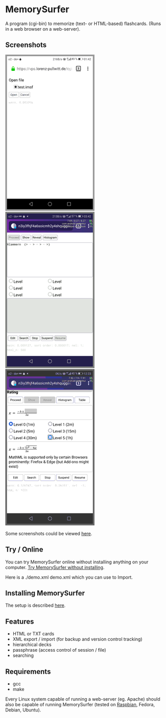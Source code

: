 # MemorySurfer

A program (cgi-bin) to memorize (text- or HTML-based) flashcards. (Runs in a web browser on a web-server).

## Screenshots

![slideshow](slideshow.gif)
![slideshow](slideshow-reveal.gif)
![Image](mathml.png "MathML")

Some screenshots could be viewed
[here](https://www.lorenz-pullwitt.de/MemorySurfer/en/screenshots.html "screenshots").

## Try / Online

You can try MemorySurfer online without installing anything on your computer.
[Try MemorySurfer without installing](https://vps.lorenz-pullwitt.de/cgi-bin/memorysurfer.cgi).


Here is a
./demo.xml
demo.xml which you can use to Import.

## Installing MemorySurfer

The setup is described
[here](https://www.lorenz-pullwitt.de/MemorySurfer/en/setup.html "setup").

## Features

 - HTML or TXT cards
 - XML export / import (for backup and version control tracking)
 - hierarchical decks
 - passphrase (access control of session / file)
 - searching

## Requirements

 - gcc
 - make

Every Linux system capable of running a web-server (eg. Apache) should also be capable of running MemorySurfer (tested on
[Raspbian](https://www.lorenz-pullwitt.de/MemorySurfer/en/raspbian.html "Raspbian"), Fedora, Debian, Ubuntu).
